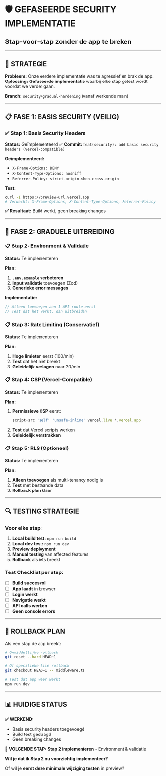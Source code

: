 # 🛡️ GEFASEERDE SECURITY IMPLEMENTATIE
## Stap-voor-stap zonder de app te breken

---

## 🎯 STRATEGIE

**Probleem:** Onze eerdere implementatie was te agressief en brak de app.
**Oplossing:** **Gefaseerde implementatie** waarbij elke stap getest wordt voordat we verder gaan.

**Branch:** `security/gradual-hardening` (vanaf werkende main)

---

## 📋 FASE 1: BASIS SECURITY (VEILIG)

### ✅ Stap 1: Basis Security Headers
**Status:** Geïmplementeerd ✅
**Commit:** `feat(security): add basic security headers (Vercel-compatible)`

**Geïmplementeerd:**
- `X-Frame-Options: DENY`
- `X-Content-Type-Options: nosniff` 
- `Referrer-Policy: strict-origin-when-cross-origin`

**Test:** 
```bash
curl -I https://preview-url.vercel.app
# Verwacht: X-Frame-Options, X-Content-Type-Options, Referrer-Policy
```

**✅ Resultaat:** Build werkt, geen breaking changes

---

## 🚧 FASE 2: GRADUELE UITBREIDING

### 📋 Stap 2: Environment & Validatie
**Status:** Te implementeren

**Plan:**
1. **`.env.example` verbeteren**
2. **Input validatie** toevoegen (Zod) 
3. **Generieke error messages**

**Implementatie:**
```typescript
// Alleen toevoegen aan 1 API route eerst
// Test dat het werkt, dan uitbreiden
```

### 📋 Stap 3: Rate Limiting (Conservatief)
**Status:** Te implementeren

**Plan:**
1. **Hoge limieten** eerst (100/min)
2. **Test** dat het niet breekt
3. **Geleidelijk verlagen** naar 20/min

### 📋 Stap 4: CSP (Vercel-Compatible)
**Status:** Te implementeren

**Plan:**
1. **Permissieve CSP** eerst:
   ```typescript
   script-src 'self' 'unsafe-inline' vercel.live *.vercel.app
   ```
2. **Test** dat Vercel scripts werken
3. **Geleidelijk verstrakken**

### 📋 Stap 5: RLS (Optioneel)
**Status:** Te implementeren  

**Plan:**
1. **Alleen toevoegen** als multi-tenancy nodig is
2. **Test** met bestaande data
3. **Rollback plan** klaar

---

## 🔍 TESTING STRATEGIE

### Voor elke stap:
1. **Local build test:** `npm run build`
2. **Local dev test:** `npm run dev` 
3. **Preview deployment** 
4. **Manual testing** van affected features
5. **Rollback** als iets breekt

### Test Checklist per stap:
- [ ] **Build succesvol**
- [ ] **App laadt** in browser
- [ ] **Login werkt**
- [ ] **Navigatie werkt** 
- [ ] **API calls werken**
- [ ] **Geen console errors**

---

## 🚨 ROLLBACK PLAN

Als een stap de app breekt:
```bash
# Onmiddellijke rollback
git reset --hard HEAD~1

# Of specifieke file rollback
git checkout HEAD~1 -- middleware.ts

# Test dat app weer werkt
npm run dev
```

---

## 📊 HUIDIGE STATUS

**✅ WERKEND:**
- Basis security headers toegevoegd
- Build test geslaagd
- Geen breaking changes

**🔄 VOLGENDE STAP:**
**Stap 2 implementeren** - Environment & validatie

**Wil je dat ik Stap 2 nu voorzichtig implementeer?**

Of wil je **eerst deze minimale wijziging testen** in preview?